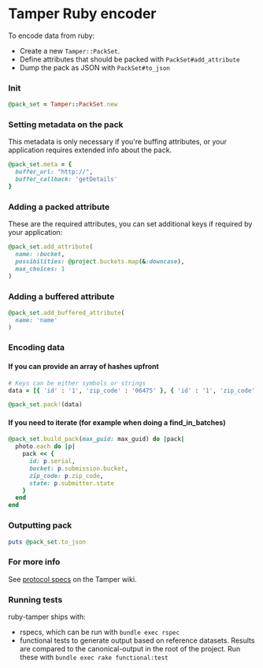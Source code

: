 # Tamper Ruby encoder

To encode data from ruby:

  * Create a new `Tamper::PackSet`.
  * Define attributes that should be packed with `PackSet#add_attribute`
  * Dump the pack as JSON with `PackSet#to_json`

### Init

```ruby
@pack_set = Tamper::PackSet.new
```

### Setting metadata on the pack

This metadata is only necessary if you're buffing attributes,
or your application requires extended info about the pack.

```ruby
@pack_set.meta = {
  buffer_url: "http://",
  buffer_callback: 'getDetails'
}
```

### Adding a packed attribute

These are the required attributes, you can set additional
keys if required by your application:

```ruby
@pack_set.add_attribute(
  name: :bucket,
  possibilities: @project.buckets.map(&:downcase),
  max_choices: 1
)
```

### Adding a buffered attribute

```ruby
@pack_set.add_buffered_attribute(
  name: 'name'
)
```

### Encoding data

#### If you can provide an array of hashes upfront


```ruby
# Keys can be either symbols or strings 
data = [{ 'id' : '1', 'zip_code' : '06475' }, { 'id' : '1', 'zip_code' : '91647' }]

@pack_set.pack!(data)
```

#### If you need to iterate (for example when doing a find_in_batches)

```ruby
@pack_set.build_pack(max_guid: max_guid) do |pack|
  photo.each do |p|
    pack << {
      id: p.serial,
      bucket: p.submission.bucket,
      zip_code: p.zip_code,
      state: p.submitter.state
    }
  end
end
```

### Outputting pack

```ruby
puts @pack_set.to_json
```

### For more info

See [protocol specs](https://github.com/newsdev/tamper/wiki/Packs) on the Tamper wiki.

### Running tests

ruby-tamper ships with:

  * rspecs, which can be run with `bundle exec rspec`
  * functional tests to generate output based on reference datasets.  Results are compared to the canonical-output in the root of the project. Run these with `bundle exec rake functional:test`